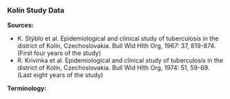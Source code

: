 ### Kolín Study Data
**Sources:** 
- K. Stýblo et al. Epidemiological and clinical study of tuberculosis in the district of Kolín, Czechoslovakia. Bull Wld Hlth Org, 1967: 37, 819-874. (First four years of the study)
- R. Krivinka et al. Epidemiological and clinical study of tuberculosis in the district of Kolín, Czechoslovakia. Bull Wld Hlth Org, 1974: 51, 59-69. (Last eight years of the study)

**Terminology:**
